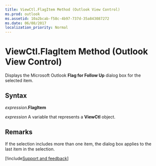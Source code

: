 ```yaml
---
title: ViewCtl.FlagItem Method (Outlook View Control)
ms.prod: outlook
ms.assetid: 10a2bcab-f58c-4b97-737d-35a843087272
ms.date: 06/08/2017
localization_priority: Normal
---
```



# ViewCtl.FlagItem Method (Outlook View Control)

Displays the Microsoft Outlook  **Flag for Follow Up** dialog box for the selected item.


## Syntax

_expression_.**FlagItem**

_expression_ A variable that represents a  **ViewCtl** object.


## Remarks

If the selection includes more than one item, the dialog box applies to the last item in the selection.

[!include[Support and feedback](~/includes/feedback-boilerplate.md)]